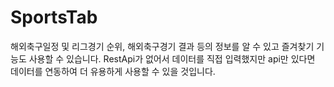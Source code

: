# SportsTab

해외축구일정 및 리그경기 순위, 해외축구경기 결과 등의 정보를 알 수 있고 즐겨찾기 기능도 사용할 수 있습니다.
RestApi가 없어서 데이터를 직접 입력했지만 api만 있다면 데이터를 연동하여 더 유용하게 사용할 수 있을 것입니다.

